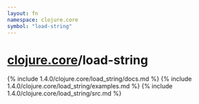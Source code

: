 ```yaml
---
layout: fn
namespace: clojure.core
symbol: "load-string"
---
```


# [clojure.core](../)/load-string

{% include 1.4.0/clojure.core/load_string/docs.md %}
{% include 1.4.0/clojure.core/load_string/examples.md %}
{% include 1.4.0/clojure.core/load_string/src.md %}

